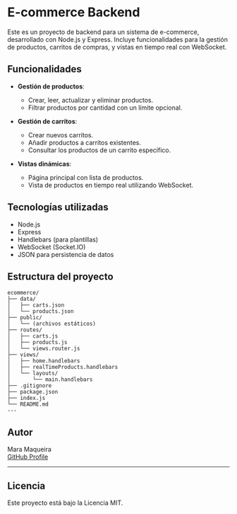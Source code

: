 # E-commerce Backend

Este es un proyecto de backend para un sistema de e-commerce, desarrollado con Node.js y Express. Incluye funcionalidades para la gestión de productos, carritos de compras, y vistas en tiempo real con WebSocket.

## Funcionalidades

- **Gestión de productos**:
  - Crear, leer, actualizar y eliminar productos.
  - Filtrar productos por cantidad con un límite opcional.
  
- **Gestión de carritos**:
  - Crear nuevos carritos.
  - Añadir productos a carritos existentes.
  - Consultar los productos de un carrito específico.

- **Vistas dinámicas**:
  - Página principal con lista de productos.
  - Vista de productos en tiempo real utilizando WebSocket.

## Tecnologías utilizadas

- Node.js
- Express
- Handlebars (para plantillas)
- WebSocket (Socket.IO)
- JSON para persistencia de datos

## Estructura del proyecto

```plaintext
ecommerce/
├── data/
│   ├── carts.json
│   └── products.json
├── public/
│   └── (archivos estáticos)
├── routes/
│   ├── carts.js
│   ├── products.js
│   └── views.router.js
├── views/
│   ├── home.handlebars
│   ├── realTimeProducts.handlebars
│   └── layouts/
│       └── main.handlebars
├── .gitignore
├── package.json
├── index.js
└── README.md
---
```
## Autor
Mara Maqueira  
[GitHub Profile](https://github.com/MaraMaqueira)

---

## Licencia
Este proyecto está bajo la Licencia MIT.


